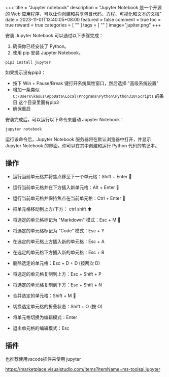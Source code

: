 +++
title = "Jupyter notebook"
description = "Jupyter  Notebook 是一个开源的 Web 应用程序，可以让你创建和共享包含代码、方程、可视化和文本的文档"
date = 2023-11-01T13:40:05+08:00
featured = false
comment = true
toc = true
reward = true
categories = [
  ""
]
tags = [
  ""
]
image="jupiter.png"
+++

安装 Jupyter Notebook 可以通过以下步骤完成：

1. 确保你已经安装了 Python。
2. 使用 pip 安装 Jupyter Notebook。

```
pip3 install jupyter
```

如果提示没有pip3：
- 按下 Win + Pause/Break 键打开系统属性窗口，然后选择 "高级系统设置"
- 增加一条类似 `C:\Users\kasus\AppData\Local\Programs\Python\Python310\Scripts` 的条目 这个目录里面有pip3
- 确保重启

安装完成后，可以运行以下命令来启动 Jupyter Notebook：

```
jupyter notebook
```

运行该命令后，Jupyter Notebook 服务器将在默认浏览器中打开，并显示 Jupyter Notebook 的界面。你可以在其中创建和运行 Python 代码的笔记本。

## 操作
- 运行当前单元格并将焦点移至下一个单元格：Shift + Enter 🌟
- 运行当前单元格并在下方插入新单元格：Alt + Enter 🌟
- 运行当前单元格并保持焦点在当前单元格：Ctrl + Enter 🌟
- 把单元格移动到上方/下方：  ctrl shift ⬆️ 

- 将选定的单元格标记为 "Markdown" 模式：Esc + M 🌟
- 将选定的单元格标记为 "Code" 模式：Esc + Y
- 在选定的单元格上方插入新的单元格：Esc + A
- 在选定的单元格下方插入新的单元格：Esc + B
- 删除选定的单元格：Esc + D + D (按两次 D)
- 将选定的单元格复制到上方：Esc + Shift + P
- 将选定的单元格复制到下方：Esc + Shift + N
- 合并选定的单元格：Shift + M 🌟
- 切换选定单元格的折叠状态：Shift + O (按 O)
- 将单元格切换为编辑模式：Enter
- 退出单元格的编辑模式：Esc

## 插件

也推荐使用vscode插件来使用 jupyter

https://marketplace.visualstudio.com/items?itemName=ms-toolsai.jupyter

